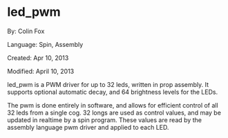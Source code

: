 # led_pwm

By: Colin Fox

Language: Spin, Assembly

Created: Apr 10, 2013

Modified: April 10, 2013

led\_pwm is a PWM driver for up to 32 leds, written in prop assembly. It supports optional automatic decay, and 64 brightness levels for the LEDs.

The pwm is done entirely in software, and allows for efficient control of all 32 leds from a single cog. 32 longs are used as control values, and may be updated in realtime by a spin program. These values are read by the assembly language pwm driver and applied to each LED.
